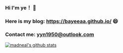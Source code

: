 ### Hi I'm ye！ 👋



### Here is my blog: https://bayeeaa.github.io/   😄



### Contact me: yyn1950@outlook.com



[![madneal's github stats](https://github-readme-stats.vercel.app/api?username=Bayeeaa&show_icons=true&theme=radical)](https://github.com/Bayeeaa)

<!--
**Bayeeaa/Bayeeaa** is a ✨ _special_ ✨ repository because its `README.md` (this file) appears on your GitHub profile.

Here are some ideas to get you started:

- 🔭 I’m currently working on ...
- 🌱 I’m currently learning ...
- 👯 I’m looking to collaborate on ...
- 🤔 I’m looking for help with ...
- 💬 Ask me about ...
- 📫 How to reach me: ...
- 😄 Pronouns: ...
- ⚡ Fun fact: ...
-->

